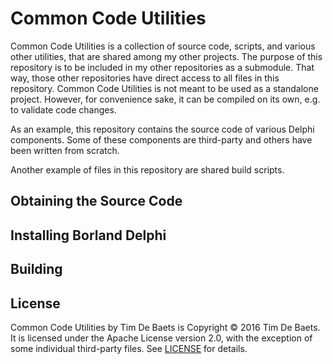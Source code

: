 Common Code Utilities
=====================

Common Code Utilities is a collection of source code, scripts, and various other utilities, that are shared among my other projects. The purpose of this repository is to be included in my other repositories as a submodule. That way, those other repositories have direct access to all files in this repository. Common Code Utilities is not meant to be used as a standalone project. However, for convenience sake, it can be compiled on its own, e.g. to validate code changes.

As an example, this repository contains the source code of various Delphi components. Some of these components are third-party and others have been written from scratch.

Another example of files in this repository are shared build scripts.

Obtaining the Source Code
-------------------------


Installing Borland Delphi
-------------------------


Building
--------

License
-------

Common Code Utilities by Tim De Baets is Copyright © 2016 Tim De Baets. It is licensed under the Apache License version 2.0, with the exception of some individual third-party files. See [LICENSE](LICENSE) for details.
